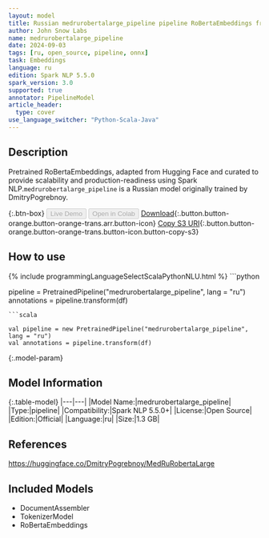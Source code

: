 ```yaml
---
layout: model
title: Russian medrurobertalarge_pipeline pipeline RoBertaEmbeddings from DmitryPogrebnoy
author: John Snow Labs
name: medrurobertalarge_pipeline
date: 2024-09-03
tags: [ru, open_source, pipeline, onnx]
task: Embeddings
language: ru
edition: Spark NLP 5.5.0
spark_version: 3.0
supported: true
annotator: PipelineModel
article_header:
  type: cover
use_language_switcher: "Python-Scala-Java"
---
```


## Description

Pretrained RoBertaEmbeddings, adapted from Hugging Face and curated to provide scalability and production-readiness using Spark NLP.`medrurobertalarge_pipeline` is a Russian model originally trained by DmitryPogrebnoy.

{:.btn-box}
<button class="button button-orange" disabled>Live Demo</button>
<button class="button button-orange" disabled>Open in Colab</button>
[Download](https://s3.amazonaws.com/auxdata.johnsnowlabs.com/public/models/medrurobertalarge_pipeline_ru_5.5.0_3.0_1725375743433.zip){:.button.button-orange.button-orange-trans.arr.button-icon}
[Copy S3 URI](s3://auxdata.johnsnowlabs.com/public/models/medrurobertalarge_pipeline_ru_5.5.0_3.0_1725375743433.zip){:.button.button-orange.button-orange-trans.button-icon.button-copy-s3}

## How to use



<div class="tabs-box" markdown="1">
{% include programmingLanguageSelectScalaPythonNLU.html %}
```python

pipeline = PretrainedPipeline("medrurobertalarge_pipeline", lang = "ru")
annotations =  pipeline.transform(df)   

```
```scala

val pipeline = new PretrainedPipeline("medrurobertalarge_pipeline", lang = "ru")
val annotations = pipeline.transform(df)

```
</div>

{:.model-param}
## Model Information

{:.table-model}
|---|---|
|Model Name:|medrurobertalarge_pipeline|
|Type:|pipeline|
|Compatibility:|Spark NLP 5.5.0+|
|License:|Open Source|
|Edition:|Official|
|Language:|ru|
|Size:|1.3 GB|

## References

https://huggingface.co/DmitryPogrebnoy/MedRuRobertaLarge

## Included Models

- DocumentAssembler
- TokenizerModel
- RoBertaEmbeddings